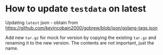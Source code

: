 # How to update `testdata` on latest

Updating `latest` json - obtain from https://github.com/kevincobain2000/gobrew/blob/json/golang-tags.json

Add new `tar.gz` for mock for version by copying the existing `tar.gz` and renaming it to the new version. The contents are not important, just the name.
